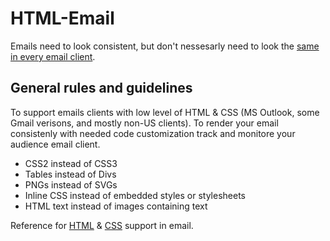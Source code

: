 # HTML-Email
Emails need to look consistent, but don't nessesarly need to look the [same in every email client](http://doemailshavetolookthesameineveryclient.com/).

## General rules and guidelines
To support emails clients with low level of HTML & CSS (MS Outlook, some Gmail verisons, and mostly non-US clients).
To render your email consistenly with needed code customization track and monitore your audience email client.

- CSS2 instead of CSS3
- Tables instead of Divs
- PNGs instead of SVGs
- Inline CSS instead of embedded styles or stylesheets
- HTML text instead of images containing text

Reference for [HTML](https://www.caniemail.com/) & [CSS](https://www.campaignmonitor.com/css/) support in email.
